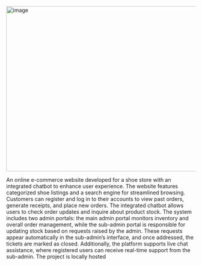
<img width="714" height="439" alt="image" src="https://github.com/user-attachments/assets/e140d7d0-3161-44d8-817d-ddf754e6bc90" />



An online e-commerce website developed for a shoe store with an integrated chatbot to enhance user experience. The website features categorized shoe listings and a search engine for streamlined browsing. Customers can register and log in to their accounts to view past orders, generate receipts, and place new orders. The integrated chatbot allows users to check order updates and inquire about product stock. The system includes two admin portals: the main admin portal monitors inventory and overall order management, while the sub-admin portal is responsible for updating stock based on requests raised by the admin. These requests appear automatically in the sub-admin’s interface, and once addressed, the tickets are marked as closed. Additionally, the platform supports live chat assistance, where registered users can receive real-time support from the sub-admin. The project is locally hosted

